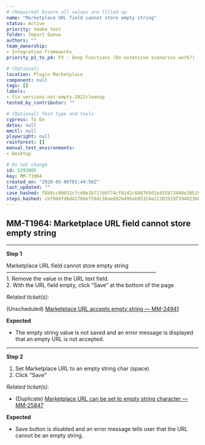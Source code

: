 ```yaml
---
# (Required) Ensure all values are filled up
name: "Marketplace URL field cannot store empty string"
status: Active
priority: Smoke test
folder: Import Queue
authors: ""
team_ownership: 
- Integration Frameworks
priority_p1_to_p4: P3 - Deep Functions (Do extensive scenarios work?)

# (Optional)
location: Plugin Marketplace
component: null
tags: []
labels: 
- fix-versions-not-empty-2022cleanup
tested_by_contributor: ""

# (Optional) Test type and tools
cypress: To Do
detox: null
mmctl: null
playwright: null
rainforest: []
manual_test_environments:
- Desktop

# Do not change
id: 5293905
key: MM-T1964
created_on: "2020-05-06T01:44:56Z"
last_updated: ""
case_hashed: f8b9cc00031cfcd0e1b717d6f74cf81d2c608769d1e455b73440e385299e275c17a8b48828c8685bb86b434cc5927f9f
steps_hashed: cb700dfd6dd1766ef59dc38ae692b496ab95324e21103519f394023bbffc47654368773bca8dc75219309793846889ad
---
```


<!-- (Auto-generated) Based on frontmatter's "key" and "name" -->

## MM-T1964: Marketplace URL field cannot store empty string

---

**Step 1**

Marketplace URL field cannot store empty string\
————————————————————————————\
1\. Remove the value in the URL text field.\
2\. With the URL field empty, click “Save” at the bottom of the page

_Related ticket(s):_

(Unscheduled) [Marketplace URL accepts empty string — MM-24941](https://mattermost.atlassian.net/browse/MM-24941)

**Expected**

- The empty string value is not saved and an error message is displayed that an empty URL is not accepted.

---

**Step 2**

1. Set Marketplace URL to an empty string char (space)
2. Click "Save"

_Related ticket(s):_

- (Duplicate) [Marketplace URL can be set to empty string character — MM-25847](https://mattermost.atlassian.net/browse/MM-25847)

**Expected**

- Save button is disabled and an error message tells user that the URL cannot be an empty string.
